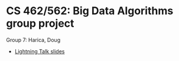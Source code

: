# CS 462/562: Big Data Algorithms group project
Group 7: Harica, Doug

* [Lightning Talk slides](LightningTalk.pptx)
